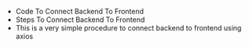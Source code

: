 - Code To  Connect Backend To Frontend 
- Steps To Connect Backend To Frontend
- This is a very simple procedure to connect backend to frontend using axios
